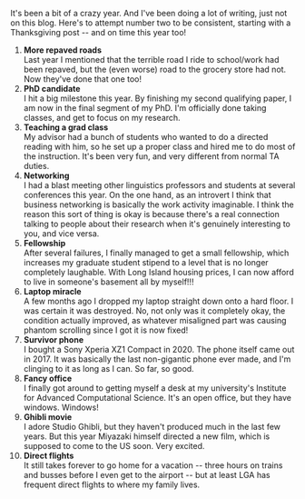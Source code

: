 <!--
.. title: Things I'm Thankful For (2023)
.. slug: things-im-thankful-for-2023
.. date: 2023-11-23 23:44:38 UTC-05:00
.. tags: 
.. category: 
.. link: 
.. description: 
.. type: text
-->

It's been a bit of a crazy year.
And I've been doing a lot of writing, just not on this blog.
Here's to attempt number two to be consistent, starting with a Thanksgiving post -- and on time this year too!

1. **More repaved roads** <br/>
    Last year I mentioned that the terrible road I ride to school/work had been repaved, but the (even worse) road to the grocery store had not. Now they've done that one too!
2. **PhD candidate** <br/>
    I hit a big milestone this year. By finishing my second qualifying paper, I am now in the final segment of my PhD. I'm officially done taking classes, and get to focus on my research.
3. **Teaching a grad class** <br/>
    My advisor had a bunch of students who wanted to do a directed reading with him, so he set up a proper class and hired me to do most of the instruction. It's been very fun, and very different from normal TA duties.
4. **Networking** <br/>
    I had a blast meeting other linguistics professors and students at several conferences this year. On the one hand, as an introvert I think that business networking is basically the work activity imaginable. I think the reason this sort of thing is okay is because there's a real connection talking to people about their research when it's genuinely interesting to you, and vice versa.
5. **Fellowship** <br/>
    After several failures, I finally managed to get a small fellowship, which increases my graduate student stipend to a level that is no longer completely laughable. With Long Island housing prices, I can now afford to live in someone's basement all by myself!!!
6. **Laptop miracle** <br/>
    A few months ago I dropped my laptop straight down onto a hard floor. I was certain it was destroyed. No, not only was it completely okay, the condition actually improved, as whatever misaligned part was causing phantom scrolling since I got it is now fixed!
7. **Survivor phone** <br/>
    I bought a Sony Xperia XZ1 Compact in 2020. The phone itself came out in 2017. It was basically the last non-gigantic phone ever made, and I'm clinging to it as long as I can. So far, so good.
8. **Fancy office** <br/>
    I finally got around to getting myself a desk at my university's Institute for Advanced Computational Science. It's an open office, but they have windows. Windows!
9. **Ghibli movie** <br/>
    I adore Studio Ghibli, but they haven't produced much in the last few years. But this year Miyazaki himself directed a new film, which is supposed to come to the US soon. Very excited.
10. **Direct flights** <br/>
    It still takes forever to go home for a vacation -- three hours on trains and busses before I even get to the airport -- but at least LGA has frequent direct flights to where my family lives.
